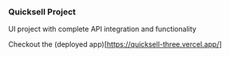 ### Quicksell Project
UI project with complete API integration and functionality

Checkout the (deployed app)[https://quicksell-three.vercel.app/]
